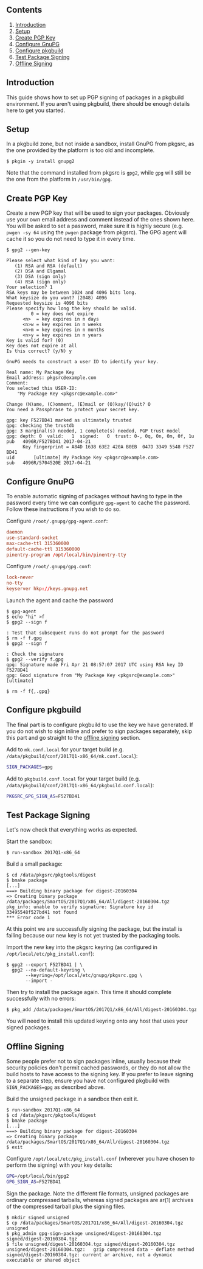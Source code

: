 ## Contents

1. <a href="#introduction">Introduction</a>
1. <a href="#setup">Setup</a>
1. <a href="#create-pgp-key">Create PGP Key</a>
1. <a href="#configure-gnupg">Configure GnuPG</a>
1. <a href="#configure-pkgbuild">Configure pkgbuild</a>
1. <a href="#test-package-signing">Test Package Signing</a>
1. <a href="#offline-signing">Offline Signing</a>

<a name="introduction"/>

## Introduction

This guide shows how to set up PGP signing of packages in a pkgbuild
environment.  If you aren't using pkgbuild, there should be enough details here
to get you started.

<a name="setup"/>

## Setup

In a pkgbuild zone, but not inside a sandbox, install GnuPG from pkgsrc, as the
one provided by the platform is too old and incomplete.

```console
$ pkgin -y install gnupg2
```

Note that the command installed from pkgsrc is `gpg2`, while `gpg` will still
be the one from the platform in `/usr/bin/gpg`.

<a name="create-pgp-key"/>

## Create PGP Key

Create a new PGP key that will be used to sign your packages.  Obviously use
your own email address and comment instead of the ones shown here.  You will be
asked to set a password, make sure it is highly secure (e.g. `pwgen -sy 64`
using the `pwgen` package from pkgsrc).  The GPG agent will cache it so you do
not need to type it in every time.

```console
$ gpg2 --gen-key

Please select what kind of key you want:
   (1) RSA and RSA (default)
   (2) DSA and Elgamal
   (3) DSA (sign only)
   (4) RSA (sign only)
Your selection? 1
RSA keys may be between 1024 and 4096 bits long.
What keysize do you want? (2048) 4096
Requested keysize is 4096 bits
Please specify how long the key should be valid.
         0 = key does not expire
      <n>  = key expires in n days
      <n>w = key expires in n weeks
      <n>m = key expires in n months
      <n>y = key expires in n years
Key is valid for? (0)
Key does not expire at all
Is this correct? (y/N) y

GnuPG needs to construct a user ID to identify your key.

Real name: My Package Key
Email address: pkgsrc@example.com
Comment:
You selected this USER-ID:
    "My Package Key <pkgsrc@example.com>"

Change (N)ame, (C)omment, (E)mail or (O)kay/(Q)uit? O
You need a Passphrase to protect your secret key.

gpg: key F527BD41 marked as ultimately trusted
gpg: checking the trustdb
gpg: 3 marginal(s) needed, 1 complete(s) needed, PGP trust model
gpg: depth: 0  valid:   1  signed:   0  trust: 0-, 0q, 0n, 0m, 0f, 1u
pub   4096R/F527BD41 2017-04-21
      Key fingerprint = A84D 1638 63E2 420A B0EB  047D 3349 5548 F527 BD41
uid       [ultimate] My Package Key <pkgsrc@example.com>
sub   4096R/5704520E 2017-04-21
```

<a name="configure-gnupg"/>

## Configure GnuPG

To enable automatic signing of packages without having to type in the password
every time we can configure `gpg-agent` to cache the password.  Follow these
instructions if you wish to do so.

Configure `/root/.gnupg/gpg-agent.conf`:

```conf
daemon
use-standard-socket
max-cache-ttl 315360000
default-cache-ttl 315360000
pinentry-program /opt/local/bin/pinentry-tty
```

Configure `/root/.gnupg/gpg.conf`:

```conf
lock-never
no-tty
keyserver hkp://keys.gnupg.net
```

Launch the agent and cache the password

```console
$ gpg-agent
$ echo "hi" >f
$ gpg2 --sign f

: Test that subsequent runs do not prompt for the password
$ rm -f f.gpg
$ gpg2 --sign f

: Check the signature
$ gpg2 --verify f.gpg
gpg: Signature made Fri Apr 21 08:57:07 2017 UTC using RSA key ID F527BD41
gpg: Good signature from "My Package Key <pkgsrc@example.com>" [ultimate]

$ rm -f f{,.gpg}
```

<a name="configure-pkgbuild"/>

## Configure pkgbuild

The final part is to configure pkgbuild to use the key we have generated.  If
you do not wish to sign inline and prefer to sign packages separately, skip
this part and go straight to the <a href="#offline-signing">offline signing</a>
section.

Add to `mk.conf.local` for your target build (e.g.
`/data/pkgbuild/conf/2017Q1-x86_64/mk.conf.local`):

```bash
SIGN_PACKAGES=gpg
```

Add to `pkgbuild.conf.local` for your target build (e.g.
`/data/pkgbuild/conf/2017Q1-x86_64/pkgbuild.conf.local`):

```bash
PKGSRC_GPG_SIGN_AS=F527BD41
```

<a name="test-package-signing"/>

## Test Package Signing

Let's now check that everything works as expected.

Start the sandbox:

```console
$ run-sandbox 2017Q1-x86_64
```

Build a small package:

```console
$ cd /data/pkgsrc/pkgtools/digest
$ bmake package
[...]
===> Building binary package for digest-20160304
=> Creating binary package /data/packages/SmartOS/2017Q1/x86_64/All/digest-20160304.tgz
pkg_info: unable to verify signature: Signature key id 33495548f527bd41 not found
*** Error code 1
```

At this point we are successfully signing the package, but the install is
failing because our new key is not yet trusted by the packaging tools.

Import the new key into the pkgsrc keyring (as configured in
`/opt/local/etc/pkg_install.conf`):

```console
$ gpg2 --export F527BD41 | \
  gpg2 --no-default-keyring \
       --keyring=/opt/local/etc/gnupg/pkgsrc.gpg \
       --import -
```

Then try to install the package again.  This time it should complete
successfully with no errors:

```console
$ pkg_add /data/packages/SmartOS/2017Q1/x86_64/All/digest-20160304.tgz
```

You will need to install this updated keyring onto any host that uses your
signed packages.

<a name="offline-signing"/>

## Offline Signing

Some people prefer not to sign packages inline, usually because their security
policies don't permit cached passwords, or they do not allow the build hosts to
have access to the signing key.  If you prefer to leave signing to a separate
step, ensure you have not configured pkgbuild with `SIGN_PACKAGES=gpg` as
described above.

Build the unsigned package in a sandbox then exit it.

```console
$ run-sandbox 2017Q1-x86_64
$ cd /data/pkgsrc/pkgtools/digest
$ bmake package
[...]
===> Building binary package for digest-20160304
=> Creating binary package /data/packages/SmartOS/2017Q1/x86_64/All/digest-20160304.tgz
$ exit
```

Configure `/opt/local/etc/pkg_install.conf` (wherever you have chosen to
perform the signing) with your key details:

```bash
GPG=/opt/local/bin/gpg2
GPG_SIGN_AS=F527BD41
```

Sign the package.  Note the different file formats, unsigned packages are
ordinary compressed tarballs, whereas signed packages are ar(1) archives of the
compressed tarball plus the signing files.

```console
$ mkdir signed unsigned
$ cp /data/packages/SmartOS/2017Q1/x86_64/All/digest-20160304.tgz unsigned
$ pkg_admin gpg-sign-package unsigned/digest-20160304.tgz signed/digest-20160304.tgz
$ file unsigned/digest-20160304.tgz signed/digest-20160304.tgz
unsigned/digest-20160304.tgz:	gzip compressed data - deflate method
signed/digest-20160304.tgz:	current ar archive, not a dynamic executable or shared object
```
